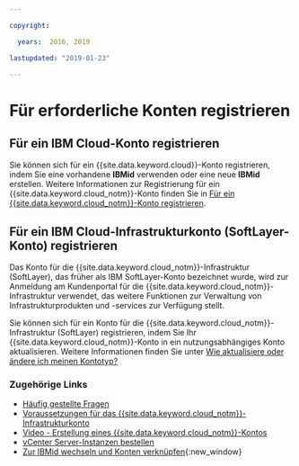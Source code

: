 ```yaml
---

copyright:

  years:  2016, 2019

lastupdated: "2019-01-23"

---
```


# Für erforderliche Konten registrieren

## Für ein IBM Cloud-Konto registrieren

Sie können sich für ein {{site.data.keyword.cloud}}-Konto registrieren, indem Sie eine vorhandene **IBMid** verwenden oder eine neue **IBMid** erstellen. Weitere Informationen zur Registrierung für ein {{site.data.keyword.cloud_notm}}-Konto finden Sie in [Für ein {{site.data.keyword.cloud_notm}}-Konto registrieren](/docs/account/adminpublic.html). 

## Für ein IBM Cloud-Infrastrukturkonto (SoftLayer-Konto) registrieren

Das Konto für die {{site.data.keyword.cloud_notm}}-Infrastruktur (SoftLayer), das früher als IBM SoftLayer-Konto bezeichnet wurde, wird zur Anmeldung am Kundenportal für die {{site.data.keyword.cloud_notm}}-Infrastruktur verwendet, das weitere Funktionen zur Verwaltung von Infrastrukturprodukten und -services zur Verfügung stellt.

Sie können sich für ein Konto für die {{site.data.keyword.cloud_notm}}-Infrastruktur (SoftLayer) registrieren, indem Sie Ihr {{site.data.keyword.cloud_notm}}-Konto in ein nutzungsabhängiges Konto aktualisieren. Weitere Informationen finden Sie unter [Wie aktualisiere oder ändere ich meinen Kontotyp?](/docs/account/account_faq.html)

### Zugehörige Links

* [Häufig gestellte Fragen](/docs/services/vmwaresolutions/vmonic/faq.html)
* [Voraussetzungen für das {{site.data.keyword.cloud_notm}}-Infrastrukturkonto](/docs/services/vmwaresolutions/vmonic/slaccountrequirement.html)
* [Video - Erstellung eines {{site.data.keyword.cloud_notm}}-Kontos](https://www.youtube.com/watch?v=HBkY-Fs1d6E)
* [vCenter Server-Instanzen bestellen](/docs/services/vmwaresolutions/vcenter/vc_orderinginstance.html)
* [Zur IBMid wechseln und Konten verknüpfen](/docs/admin/softlayerlink.html){:new_window}
